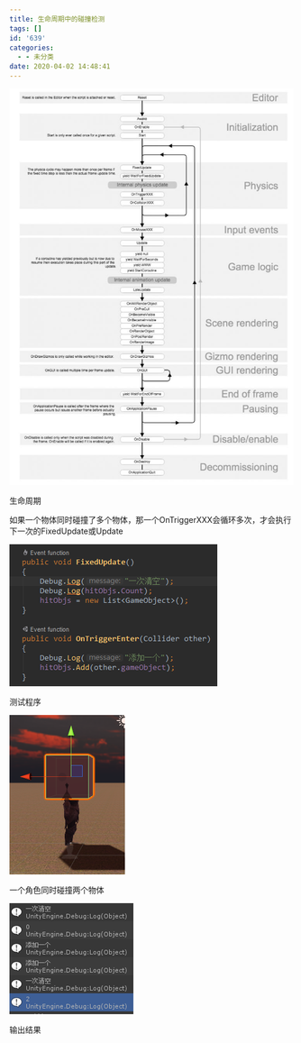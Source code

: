 ```yaml
---
title: 生命周期中的碰撞检测
tags: []
id: '639'
categories:
  - - 未分类
date: 2020-04-02 14:48:41
---
```


![](生命周期中的碰撞检测/生命周期-733x1024.jpg)

生命周期

如果一个物体同时碰撞了多个物体，那一个OnTriggerXXX会循环多次，才会执行下一次的FixedUpdate或Update

![](生命周期中的碰撞检测/TIM截图20200402144458.png)

测试程序

![](生命周期中的碰撞检测/TIM截图20200402144452.png)

一个角色同时碰撞两个物体

![](生命周期中的碰撞检测/TIM截图20200402144426.png)

输出结果